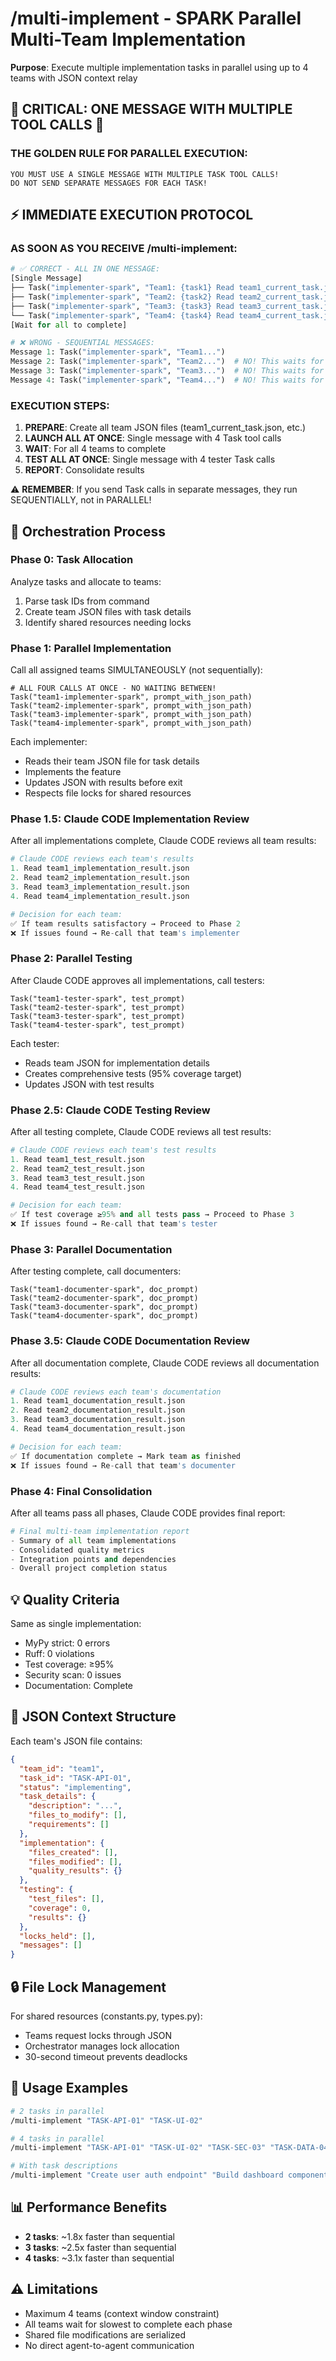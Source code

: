 # /multi-implement - SPARK Parallel Multi-Team Implementation

**Purpose**: Execute multiple implementation tasks in parallel using up to 4 teams with JSON context relay

## 🚨 CRITICAL: ONE MESSAGE WITH MULTIPLE TOOL CALLS 🚨

### **THE GOLDEN RULE FOR PARALLEL EXECUTION:**
```
YOU MUST USE A SINGLE MESSAGE WITH MULTIPLE TASK TOOL CALLS!
DO NOT SEND SEPARATE MESSAGES FOR EACH TASK!
```

## ⚡ IMMEDIATE EXECUTION PROTOCOL

### **AS SOON AS YOU RECEIVE /multi-implement:**

```python
# ✅ CORRECT - ALL IN ONE MESSAGE:
[Single Message]
├── Task("implementer-spark", "Team1: {task1} Read team1_current_task.json")
├── Task("implementer-spark", "Team2: {task2} Read team2_current_task.json")  
├── Task("implementer-spark", "Team3: {task3} Read team3_current_task.json")
└── Task("implementer-spark", "Team4: {task4} Read team4_current_task.json")
[Wait for all to complete]

# ❌ WRONG - SEQUENTIAL MESSAGES:
Message 1: Task("implementer-spark", "Team1...")
Message 2: Task("implementer-spark", "Team2...")  # NO! This waits for Team1!
Message 3: Task("implementer-spark", "Team3...")  # NO! This waits for Team2!
Message 4: Task("implementer-spark", "Team4...")  # NO! This waits for Team3!
```

### **EXECUTION STEPS:**
1. **PREPARE**: Create all team JSON files (team1_current_task.json, etc.)
2. **LAUNCH ALL AT ONCE**: Single message with 4 Task tool calls
3. **WAIT**: For all 4 teams to complete
4. **TEST ALL AT ONCE**: Single message with 4 tester Task calls
5. **REPORT**: Consolidate results

⚠️ **REMEMBER**: If you send Task calls in separate messages, they run SEQUENTIALLY, not in PARALLEL!

## 📝 Orchestration Process

### Phase 0: Task Allocation
Analyze tasks and allocate to teams:
1. Parse task IDs from command
2. Create team JSON files with task details
3. Identify shared resources needing locks

### Phase 1: Parallel Implementation
Call all assigned teams SIMULTANEOUSLY (not sequentially):
```
# ALL FOUR CALLS AT ONCE - NO WAITING BETWEEN!
Task("team1-implementer-spark", prompt_with_json_path)
Task("team2-implementer-spark", prompt_with_json_path)
Task("team3-implementer-spark", prompt_with_json_path)
Task("team4-implementer-spark", prompt_with_json_path)
```

Each implementer:
- Reads their team JSON file for task details
- Implements the feature
- Updates JSON with results before exit
- Respects file locks for shared resources

### Phase 1.5: Claude CODE Implementation Review
After all implementations complete, Claude CODE reviews all team results:

```python
# Claude CODE reviews each team's results
1. Read team1_implementation_result.json
2. Read team2_implementation_result.json  
3. Read team3_implementation_result.json
4. Read team4_implementation_result.json

# Decision for each team:
✅ If team results satisfactory → Proceed to Phase 2
❌ If issues found → Re-call that team's implementer
```

### Phase 2: Parallel Testing
After Claude CODE approves all implementations, call testers:
```
Task("team1-tester-spark", test_prompt)
Task("team2-tester-spark", test_prompt)
Task("team3-tester-spark", test_prompt)
Task("team4-tester-spark", test_prompt)
```

Each tester:
- Reads team JSON for implementation details
- Creates comprehensive tests (95% coverage target)
- Updates JSON with test results

### Phase 2.5: Claude CODE Testing Review
After all testing complete, Claude CODE reviews all test results:

```python
# Claude CODE reviews each team's test results
1. Read team1_test_result.json
2. Read team2_test_result.json
3. Read team3_test_result.json  
4. Read team4_test_result.json

# Decision for each team:
✅ If test coverage ≥95% and all tests pass → Proceed to Phase 3
❌ If issues found → Re-call that team's tester
```

### Phase 3: Parallel Documentation
After testing complete, call documenters:
```
Task("team1-documenter-spark", doc_prompt)
Task("team2-documenter-spark", doc_prompt)
Task("team3-documenter-spark", doc_prompt)
Task("team4-documenter-spark", doc_prompt)
```

### Phase 3.5: Claude CODE Documentation Review
After all documentation complete, Claude CODE reviews all documentation results:

```python
# Claude CODE reviews each team's documentation
1. Read team1_documentation_result.json
2. Read team2_documentation_result.json
3. Read team3_documentation_result.json
4. Read team4_documentation_result.json

# Decision for each team:
✅ If documentation complete → Mark team as finished
❌ If issues found → Re-call that team's documenter
```

### Phase 4: Final Consolidation
After all teams pass all phases, Claude CODE provides final report:

```python
# Final multi-team implementation report
- Summary of all team implementations
- Consolidated quality metrics
- Integration points and dependencies
- Overall project completion status
```

## 💡 Quality Criteria

Same as single implementation:
- MyPy strict: 0 errors
- Ruff: 0 violations
- Test coverage: ≥95%
- Security scan: 0 issues
- Documentation: Complete

## 🔧 JSON Context Structure

Each team's JSON file contains:
```json
{
  "team_id": "team1",
  "task_id": "TASK-API-01",
  "status": "implementing",
  "task_details": {
    "description": "...",
    "files_to_modify": [],
    "requirements": []
  },
  "implementation": {
    "files_created": [],
    "files_modified": [],
    "quality_results": {}
  },
  "testing": {
    "test_files": [],
    "coverage": 0,
    "results": {}
  },
  "locks_held": [],
  "messages": []
}
```

## 🔒 File Lock Management

For shared resources (constants.py, types.py):
- Teams request locks through JSON
- Orchestrator manages lock allocation
- 30-second timeout prevents deadlocks

## 🚀 Usage Examples

```bash
# 2 tasks in parallel
/multi-implement "TASK-API-01" "TASK-UI-02"

# 4 tasks in parallel 
/multi-implement "TASK-API-01" "TASK-UI-02" "TASK-SEC-03" "TASK-DATA-04"

# With task descriptions
/multi-implement "Create user auth endpoint" "Build dashboard component" "Add security middleware" "Implement data pipeline"
```

## 📊 Performance Benefits

- **2 tasks**: ~1.8x faster than sequential
- **3 tasks**: ~2.5x faster than sequential
- **4 tasks**: ~3.1x faster than sequential

## ⚠️ Limitations

- Maximum 4 teams (context window constraint)
- All teams wait for slowest to complete each phase
- Shared file modifications are serialized
- No direct agent-to-agent communication
